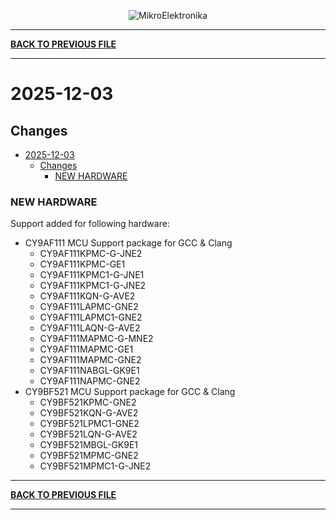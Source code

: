 <p align="center">
  <img src="http://www.mikroe.com/img/designs/beta/logo_small.png?raw=true" alt="MikroElektronika"/>
</p>

---

**[BACK TO PREVIOUS FILE](../changelog.md)**

---

# 2025-12-03

## Changes

- [2025-12-03](#2025-12-03)
  - [Changes](#changes)
    - [NEW HARDWARE](#new-hardware)

### NEW HARDWARE

Support added for following hardware:

+ CY9AF111 MCU Support package for GCC & Clang
  + CY9AF111KPMC-G-JNE2
  + CY9AF111KPMC-GE1
  + CY9AF111KPMC1-G-JNE1
  + CY9AF111KPMC1-G-JNE2
  + CY9AF111KQN-G-AVE2
  + CY9AF111LAPMC-GNE2
  + CY9AF111LAPMC1-GNE2
  + CY9AF111LAQN-G-AVE2
  + CY9AF111MAPMC-G-MNE2
  + CY9AF111MAPMC-GE1
  + CY9AF111MAPMC-GNE2
  + CY9AF111NABGL-GK9E1
  + CY9AF111NAPMC-GNE2
+ CY9BF521 MCU Support package for GCC & Clang
  + CY9BF521KPMC-GNE2
  + CY9BF521KQN-G-AVE2
  + CY9BF521LPMC1-GNE2
  + CY9BF521LQN-G-AVE2
  + CY9BF521MBGL-GK9E1
  + CY9BF521MPMC-GNE2
  + CY9BF521MPMC1-G-JNE2

---

**[BACK TO PREVIOUS FILE](../changelog.md)**

---
